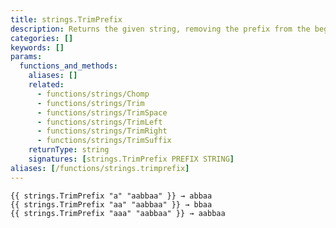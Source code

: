 ```yaml
---
title: strings.TrimPrefix
description: Returns the given string, removing the prefix from the beginning of the string.
categories: []
keywords: []
params:
  functions_and_methods:
    aliases: []
    related:
      - functions/strings/Chomp
      - functions/strings/Trim
      - functions/strings/TrimSpace
      - functions/strings/TrimLeft
      - functions/strings/TrimRight
      - functions/strings/TrimSuffix
    returnType: string
    signatures: [strings.TrimPrefix PREFIX STRING]
aliases: [/functions/strings.trimprefix]
---
```


```go-html-template
{{ strings.TrimPrefix "a" "aabbaa" }} → abbaa
{{ strings.TrimPrefix "aa" "aabbaa" }} → bbaa
{{ strings.TrimPrefix "aaa" "aabbaa" }} → aabbaa
```
